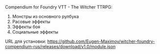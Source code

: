 Compendium for Foundry VTT - The Witcher TTRPG:

1) Монстры из основного рулбука
2) Расовые эффекты
3) Эффекты боя
4) Социальные эффекты

URL для установки: https://github.com/Eugen-Maximov/witcher-foundry-compendium-rus/releases/download/v1.0/module.json
